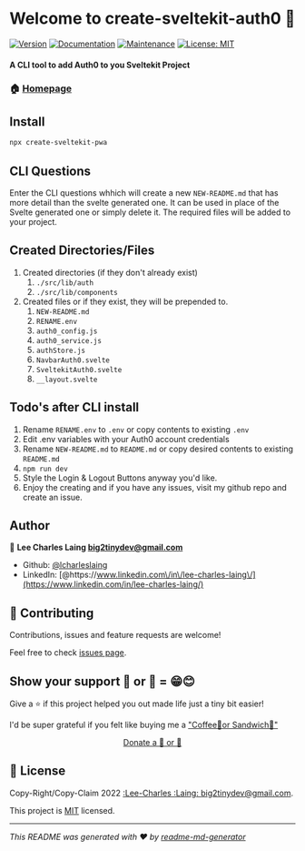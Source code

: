 # Welcome to create-sveltekit-auth0 👋
[![Version](https://img.shields.io/npm/v/create-sveltekit-auth0.svg)](https://www.npmjs.com/package/create-sveltekit-auth0)
[![Documentation](https://img.shields.io/badge/documentation-yes-brightgreen.svg)](https://github.com/lcharleslaing/create-sveltekit-auth0#readme)
[![Maintenance](https://img.shields.io/badge/Maintained%3F-yes-green.svg)](https://github.com/lcharleslaing/create-sveltekit-auth0/graphs/commit-activity)
[![License: MIT](https://img.shields.io/github/license/lcharleslaing/create-sveltekit-auth0)](https://github.com/lcharleslaing/create-sveltekit-auth0/blob/master/LICENSE)

#### A CLI tool to add Auth0 to you Sveltekit Project

### 🏠 [Homepage](https://github.com/lcharleslaing/create-sveltekit-auth0)

## Install

```sh
npx create-sveltekit-pwa
```

## CLI Questions
   Enter the CLI questions whhich will create a new ```NEW-README.md``` that has more detail than the svelte generated one. It can be used in place of the Svelte generated one or simply delete it.  The required files will be added to your project.

## Created Directories/Files

1. Created directories (if they don't already exist)
    1. ```./src/lib/auth```
    2. ```./src/lib/components```
2. Created files or if they exist, they will be prepended to.
    1. ```NEW-README.md```
    2. ```RENAME.env```
    3. ```auth0_config.js```
    4. ```auth0_service.js```
    5. ```authStore.js```
    6. ```NavbarAuth0.svelte```
    7. ```SveltekitAuth0.svelte```
    8. ```__layout.svelte```

## Todo's after CLI install

 1. Rename ```RENAME.env``` to ```.env``` or copy contents to existing ```.env```
 2. Edit .env variables with your Auth0 account credentials
 3. Rename ```NEW-README.md``` to ```README.md``` or copy desired contents to existing ```README.md```
 4. ```npm run dev```
 5. Style the Login & Logout Buttons anyway you'd like.
 6. Enjoy the creating and if you have any issues, visit my github repo and create an issue.

## Author

👤 **Lee Charles Laing <big2tinydev@gmail.com>**

* Github: [@lcharleslaing](https://github.com/lcharleslaing)
* LinkedIn: [@https:\/\/www.linkedin.com\/in\/lee-charles-laing\/](https://www.linkedin.com/in/lee-charles-laing/)

## 🤝 Contributing

Contributions, issues and feature requests are welcome!

Feel free to check [issues page](https://github.com/lcharleslaing/create-sveltekit-auth0/issues).

## Show your support 🍵 or 🥪 = 😁😊

Give a ⭐️ if this project helped you out made life just a tiny bit easier!

I'd be super grateful if you felt like buying me a ["Coffee🍵or Sandwich🥪"](https://www.patreon.com/join/iambig2tiny/checkout?rid=8313358)
<div align="center">
    <a href="https://www.patreon.com/join/iambig2tiny/checkout?rid=8313358">Donate a 🍵 or 🥪</a>
</div>

## 📝 License

Copy-Right/Copy-Claim 2022 [:Lee-Charles :Laing: <big2tinydev@gmail.com>](https://github.com/lcharleslaing).

This project is [MIT](https://github.com/lcharleslaing/create-sveltekit-auth0/blob/master/LICENSE) licensed.

***
_This README was generated with ❤️ by [readme-md-generator](https://github.com/kefranabg/readme-md-generator)_